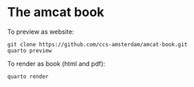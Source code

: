 # The amcat book

To preview as website:

```
git clone https://github.com/ccs-amsterdam/amcat-book.git
quarto preview
```

To render as book (html and pdf):

```
quarto render
```

